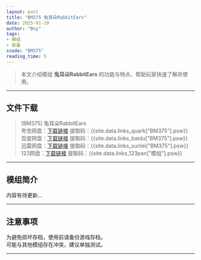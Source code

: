 ```yaml
---
layout: post
title: "BM375 兔耳朵RabbitEars"
date: 2025-01-10
author: "Bny"
tags: 
- 模组
- 装备
scode: "BM375"
reading_time: 5
---
```


> 本文介绍模组 **兔耳朵RabbitEars** 的功能与特点，帮助玩家快速了解并使用。

---

## 文件下载

> [BM375] 兔耳朵RabbitEars  
夸克网盘：[下载链接]({{site.data.links_quark["BM375"].url}}) 提取码：{{site.data.links_quark["BM375"].psw}}  
百度网盘：[下载链接]({{site.data.links_baidu["BM375"].url}}) 提取码：{{site.data.links_baidu["BM375"].psw}}  
迅雷网盘：[下载链接]({{site.data.links_xunlei["BM375"].url}}) 提取码：{{site.data.links_xunlei["BM375"].psw}}  
123网盘：[下载链接]({{site.data.links_123pan["模组"].url}}) 提取码：{{site.data.links_123pan["模组"].psw}}  

---

## 模组简介

>  
内容有待更新...  

---

## 注意事项

>  
为避免损坏存档，使用前请备份游戏存档。  
可能与其他模组存在冲突，建议单独测试。  

---

